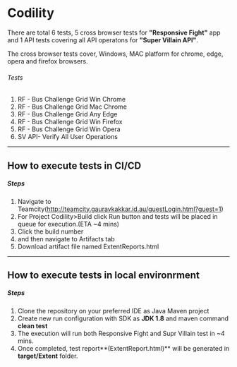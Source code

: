 # Codility

There are total 6 tests, 5 cross browser tests for **"Responsive Fight"** app and 1 API tests covering all API operatons for **"Super Villain API"**.

The cross browser tests cover, Windows, MAC platform for chrome, edge, opera and firefox browsers.


###### Tests

1. RF - Bus Challenge Grid Win Chrome
2. RF - Bus Challenge Grid Mac Chrome
3. RF - Bus Challenge Grid Any Edge
4. RF - Bus Challenge Grid Win Firefox
5. RF - Bus Challenge Grid Win Opera
6. SV API- Verify All User Operations

------------
## How to execute tests in CI/CD

##### Steps
1. Navigate to Teamcity(http://teamcity.gauravkakkar.id.au/guestLogin.html?guest=1)
2. For Project Codility>Build click Run button and tests will be placed in queue for execution.(ETA ~4 mins)
3. Click the build number
4. and then navigate to Artifacts tab
5. Download artifact file named ExtentReports.html

------------
## How to execute tests in local environrment

##### Steps
1. Clone the repository on your preferred IDE as Java Maven project
2. Create new run configuration with SDK as **JDK 1.8**  and maven command **clean test**
3. The execution will run both Responsive Fight and Supr Villain test in ~4 mins.
4. Once completed,  test report**(ExtentReport.html)** will be generated in **target/Extent** folder.

